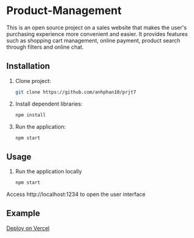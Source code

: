# Product-Management

This is an open source project on a sales website that makes the user's purchasing experience more convenient and easier. It provides features such as shopping cart management, online payment, product search through filters and online chat.

## Installation

1. Clone project:
   ```bash
   git clone https://github.com/anhphan10/prjt7
   ```
2. Install dependent libraries:
   ```bash
   npm install
   ```
3. Run the application:
   ```bash
   npm start
      ```
## Usage

1. Run the application locally
   ```bash
   npm start
   ```
Access http://localhost:1234 to open the user interface

## Example

[Deploy on Vercel](https://product-management-m4jen6jlm-duong-phan-anhs-projects.vercel.app)